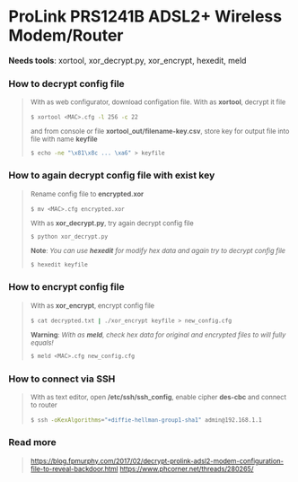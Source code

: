 # ProLink PRS1241B ADSL2+ Wireless Modem/Router
__Needs tools__: xortool, xor_decrypt.py, xor_encrypt, hexedit, meld

### How to decrypt config file
><small>With as web configurator, download configation file. With as __xortool__, decrypt it file
>```bash
>$ xortool <MAC>.cfg -l 256 -c 22
>```
>and from console or file __xortool_out/filename-key.csv__, store key for output file into file with name __keyfile__ 
>```bash
>$ echo -ne "\x81\x8c ... \xa6" > keyfile
>```
></small>

### How to again decrypt config file with exist key
><small>Rename config file to __encrypted.xor__
>```bash
>$ mv <MAC>.cfg encrypted.xor
>```
>With as __xor_decrypt.py__, try again decrypt config file
>```bash
>$ python xor_decrypt.py
>```
>__Note__: <i>You can use __hexedit__ for modify hex data and again try to decrypt config file</i>
>```bash
>$ hexedit keyfile
>```
></small>

### How to encrypt config file
><small>With as __xor_encrypt__, encrypt config file
>```bash
>$ cat decrypted.txt | ./xor_encrypt keyfile > new_config.cfg
>```
>__Warning__: <i>With as __meld__, check hex data for original and encrypted files to will fully equals!</i>
>```bash
>$ meld <MAC>.cfg new_config.cfg
>```
></small>

### How to connect via SSH
><small>With as text editor, open __/etc/ssh/ssh_config__, enable cipher __des-cbc__ and connect to router
>```bash
>$ ssh -oKexAlgorithms="+diffie-hellman-group1-sha1" admin@192.168.1.1
>```
></small>

### Read more
><small>https://blog.fpmurphy.com/2017/02/decrypt-prolink-adsl2-modem-configuration-file-to-reveal-backdoor.html
>https://www.phcorner.net/threads/280265/</small>
	
